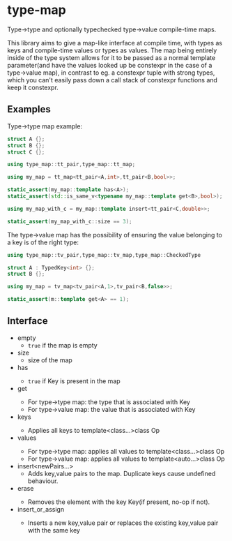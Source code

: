 # type-map
Type->type and optionally typechecked type->value compile-time maps.

This library aims to give a map-like interface at compile time, with types as keys and compile-time values or types as values.
The map being entirely inside of the type system allows for it to be passed as a normal template parameter(and have the values looked up be constexpr in the case of a type->value map), in contrast to eg. a constexpr tuple with strong types, which you can't easily pass down a call stack of constexpr functions and keep it constexpr.

## Examples
Type->type map example:
```cpp
struct A {};
struct B {};
struct C {};

using type_map::tt_pair,type_map::tt_map;

using my_map = tt_map<tt_pair<A,int>,tt_pair<B,bool>>;

static_assert(my_map::template has<A>);
static_assert(std::is_same_v<typename my_map::template get<B>,bool>);

using my_map_with_c = my_map::template insert<tt_pair<C,double>>;

static_assert(my_map_with_c::size == 3);
```

The type->value map has the possibility of ensuring the value belonging to a key is of the right type:
```cpp
using type_map::tv_pair,type_map::tv_map,type_map::CheckedType

struct A : TypedKey<int> {};
struct B {};

using my_map = tv_map<tv_pair<A,1>,tv_pair<B,false>>;

static_assert(m::template get<A> == 1);
```

## Interface

- empty
  - `true` if the map is empty
- size
  - size of the map
- has<Key>
  - `true` if Key is present in the map
- get<Key>
  - For type->type map:  the type that is associated with Key
  - For type->value map: the value that is associated with Key
- keys<Op>
  - Applies all keys to template<class...>class Op
- values<Op>
  - For type->type map:  applies all values to template<class...>class Op
  - For type->value map: applies all values to template<auto...>class Op
- insert<newPairs...>
  - Adds key,value pairs to the map. Duplicate keys cause undefined behaviour.
- erase<Key>
  - Removes the element with the key Key(if present, no-op if not).
- insert_or_assign<newPair>
  - Inserts a new key,value pair or replaces the existing key,value pair with the same key
